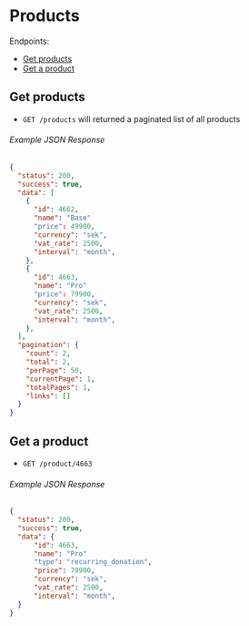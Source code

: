 Products
========

Endpoints:

- [Get products](#get-products)
- [Get a product](#get-a-product)

Get products
------------

* `GET /products` will returned a paginated list of all products

###### Example JSON Response

```json
{
  "status": 200,
  "success": true,
  "data": [
    {
      "id": 4662,
      "name": "Base"
      "price": 49900,
      "currency": "sek",
      "vat_rate": 2500,
      "interval": "month",
    },
    {
      "id": 4663,
      "name": "Pro"
      "price": 79900,
      "currency": "sek",
      "vat_rate": 2500,
      "interval": "month",
    },
  ],
  "pagination": {
    "count": 2,
    "total": 2,
    "perPage": 50,
    "currentPage": 1,
    "totalPages": 1,
    "links": []
  }
}
```

Get a product
-------------

* `GET /product/4663`

###### Example JSON Response

```json
{
  "status": 200,
  "success": true,
  "data": {
      "id": 4663,
      "name": "Pro"
      "type": "recurring_donation",
      "price": 79900,
      "currency": "sek",
      "vat_rate": 2500,
      "interval": "month",
  }
}
``` 
